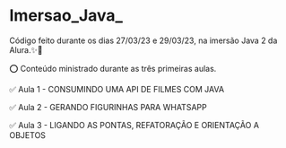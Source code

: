 # Imersao_Java_

Código feito durante os dias 27/03/23 e 29/03/23, na imersão Java 2 da Alura.✨️🌱

⭕️ Conteúdo ministrado durante as três primeiras aulas. 

✅️ Aula 1 - 
CONSUMINDO UMA API DE FILMES COM JAVA

✅️ Aula 2 -
GERANDO FIGURINHAS PARA WHATSAPP

✅️ Aula 3 -
LIGANDO AS PONTAS, REFATORAÇÃO E ORIENTAÇÃO A OBJETOS
